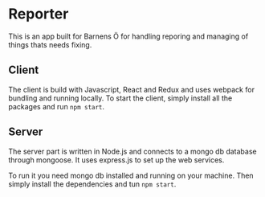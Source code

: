 # Reporter
This is an app built for Barnens Ö for handling reporing and managing of things thats needs fixing.

## Client
The client is build with Javascript, React and Redux and uses webpack for bundling and running locally. To start the client, simply install all the packages and run ```npm start```.

## Server
The server part is written in Node.js and connects to a mongo db database through mongoose. It uses express.js to set up the web services.

To run it you need mongo db installed and running on your machine. Then simply install the dependencies and tun ```npm start```.
